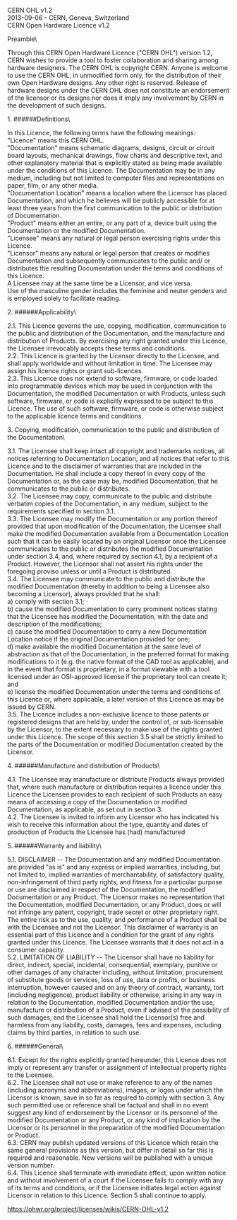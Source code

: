 CERN OHL v1.2\
2013-09-06 - CERN, Geneva, Switzerland\
CERN Open Hardware Licence v1.2

Preamble\

Through this CERN Open Hardware Licence ("CERN OHL") version 1.2, CERN wishes to provide a tool to foster collaboration and sharing among hardware designers. The CERN OHL is copyright CERN. Anyone is welcome to use the CERN OHL, in unmodified form only, for the distribution of their own Open Hardware designs. Any other right is reserved. Release of hardware designs under the CERN OHL does not constitute an endorsement of the licensor or its designs nor does it imply any involvement by CERN in the development of such designs.

1\. ######Definitions\

In this Licence, the following terms have the following meanings:\
"Licence" means this CERN OHL.\
"Documentation" means schematic diagrams, designs, circuit or circuit board layouts, mechanical drawings, flow charts and descriptive text, and other explanatory material that is explicitly stated as being made available under the conditions of this Licence. The Documentation may be in any medium, including but not limited to computer files and representations on paper, film, or any other media.\
"Documentation Location" means a location where the Licensor has placed Documentation, and which he believes will be publicly accessible for at least three years from the first communication to the public or distribution of Documentation.\
"Product" means either an entire, or any part of a, device built using the Documentation or the modified Documentation.\
"Licensee" means any natural or legal person exercising rights under this Licence.\
"Licensor" means any natural or legal person that creates or modifies Documentation and subsequently communicates to the public and/ or distributes the resulting Documentation under the terms and conditions of this Licence.\
A Licensee may at the same time be a Licensor, and vice versa.\
Use of the masculine gender includes the feminine and neuter genders and is employed solely to facilitate reading.

2\. ######Applicability\

2.1. This Licence governs the use, copying, modification, communication to the public and distribution of the Documentation, and the manufacture and distribution of Products. By exercising any right granted under this Licence, the Licensee irrevocably accepts these terms and conditions.\
2.2. This Licence is granted by the Licensor directly to the Licensee, and shall apply worldwide and without limitation in time. The Licensee may assign his licence rights or grant sub-licences.\
2.3. This Licence does not extend to software, firmware, or code loaded into programmable devices which may be used in conjunction with the Documentation, the modified Documentation or with Products, unless such software, firmware, or code is explicitly expressed to be subject to this Licence. The use of such software, firmware, or code is otherwise subject to the applicable licence terms and conditions.

3\. Copying, modification, communication to the public and distribution of the Documentation\

3.1. The Licensee shall keep intact all copyright and trademarks notices, all notices referring to Documentation Location, and all notices that refer to this Licence and to the disclaimer of warranties that are included in the Documentation. He shall include a copy thereof in every copy of the Documentation or, as the case may be, modified Documentation, that he communicates to the public or distributes.\
3.2. The Licensee may copy, communicate to the public and distribute verbatim copies of the Documentation, in any medium, subject to the requirements specified in section 3.1.\
3.3. The Licensee may modify the Documentation or any portion thereof provided that upon modification of the Documentation, the Licensee shall make the modified Documentation available from a Documentation Location such that it can be easily located by an original Licensor once the Licensee communicates to the public or distributes the modified Documentation under section 3.4, and, where required by section 4.1, by a recipient of a Product. However, the Licensor shall not assert his rights under the foregoing proviso unless or until a Product is distributed.\
3.4. The Licensee may communicate to the public and distribute the modified Documentation (thereby in addition to being a Licensee also becoming a Licensor), always provided that he shall:\
a) comply with section 3.1;\
b) cause the modified Documentation to carry prominent notices stating that the Licensee has modified the Documentation, with the date and description of the modifications;\
c) cause the modified Documentation to carry a new Documentation Location notice if the original Documentation provided for one;\
d) make available the modified Documentation at the same level of abstraction as that of the Documentation, in the preferred format for making modifications to it (e.g. the native format of the CAD tool as applicable), and in the event that format is proprietary, in a format viewable with a tool licensed under an OSI-approved license if the proprietary tool can create it; and\
e) license the modified Documentation under the terms and conditions of this Licence or, where applicable, a later version of this Licence as may be issued by CERN.\
3.5. The Licence includes a non-exclusive licence to those patents or registered designs that are held by, under the control of, or sub-licensable by the Licensor, to the extent necessary to make use of the rights granted under this Licence. The scope of this section 3.5 shall be strictly limited to the parts of the Documentation or modified Documentation created by the Licensor.

4\. ######Manufacture and distribution of Products\

4.1. The Licensee may manufacture or distribute Products always provided that, where such manufacture or distribution requires a licence under this Licence the Licensee provides to each recipient of such Products an easy means of accessing a copy of the Documentation or modified Documentation, as applicable, as set out in section 3.\
4.2. The Licensee is invited to inform any Licensor who has indicated his wish to receive this information about the type, quantity and dates of production of Products the Licensee has (had) manufactured

5\. ######Warranty and liability\

5.1. DISCLAIMER -- The Documentation and any modified Documentation are provided "as is" and any express or implied warranties, including, but not limited to, implied warranties of merchantability, of satisfactory quality, non-infringement of third party rights, and fitness for a particular purpose or use are disclaimed in respect of the Documentation, the modified Documentation or any Product. The Licensor makes no representation that the Documentation, modified Documentation, or any Product, does or will not infringe any patent, copyright, trade secret or other proprietary right. The entire risk as to the use, quality, and performance of a Product shall be with the Licensee and not the Licensor. This disclaimer of warranty is an essential part of this Licence and a condition for the grant of any rights granted under this Licence. The Licensee warrants that it does not act in a consumer capacity.\
5.2. LIMITATION OF LIABILITY -- The Licensor shall have no liability for direct, indirect, special, incidental, consequential, exemplary, punitive or other damages of any character including, without limitation, procurement of substitute goods or services, loss of use, data or profits, or business interruption, however caused and on any theory of contract, warranty, tort (including negligence), product liability or otherwise, arising in any way in relation to the Documentation, modified Documentation and/or the use, manufacture or distribution of a Product, even if advised of the possibility of such damages, and the Licensee shall hold the Licensor(s) free and harmless from any liability, costs, damages, fees and expenses, including claims by third parties, in relation to such use.

6\. ######General\

6.1. Except for the rights explicitly granted hereunder, this Licence does not imply or represent any transfer or assignment of intellectual property rights to the Licensee.\
6.2. The Licensee shall not use or make reference to any of the names (including acronyms and abbreviations), images, or logos under which the Licensor is known, save in so far as required to comply with section 3. Any such permitted use or reference shall be factual and shall in no event suggest any kind of endorsement by the Licensor or its personnel of the modified Documentation or any Product, or any kind of implication by the Licensor or its personnel in the preparation of the modified Documentation or Product.\
6.3. CERN may publish updated versions of this Licence which retain the same general provisions as this version, but differ in detail so far this is required and reasonable. New versions will be published with a unique version number.\
6.4. This Licence shall terminate with immediate effect, upon written notice and without involvement of a court if the Licensee fails to comply with any of its terms and conditions, or if the Licensee initiates legal action against Licensor in relation to this Licence. Section 5 shall continue to apply.

https://ohwr.org/project/licenses/wikis/CERN-OHL-v1.2
